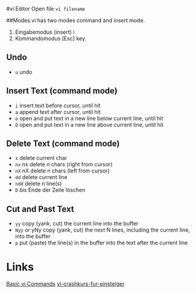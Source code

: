 #vi Editor
Open file `vi filename`  
  
##Modes
vi has two modes command and insert mode.

1. Eingabemodus (insert)  i 
2. Kommandomodus [Esc] key.


## Undo
* `u`	undo

## Insert Text (command mode)
* `i`	insert text before cursor, until <Esc> hit
* `a`	append text after cursor, until <Esc> hit
* `o`	open and put text in a new line below current line, until <Esc> hit
* `O`	open and put text in a new line above current line, until <Esc> hit


## Delete Text (command mode)
* `x`  delete current char
* `nx`  nx delete n chars (right from cursor) 
* `nX`  nX delete n chars (left from cursor) 
* `dd`  delete current line
* `ndd`  delete n line(s)
* `D`  bis Ende der Zeile löschen 

## Cut and Past Text
* `yy`	copy (yank, cut) the current line into the buffer
* `Nyy` or yNy	copy (yank, cut) the next N lines, including the current line, into the buffer
* `p`	put (paste) the line(s) in the buffer into the text after the current line


# Links
[Basic vi Commands](https://www.cs.colostate.edu/helpdocs/vi.html)
[vi-crashkurs-fur-einsteiger](http://netz10.de/2009/04/28/vi-crashkurs-fur-einsteiger/)